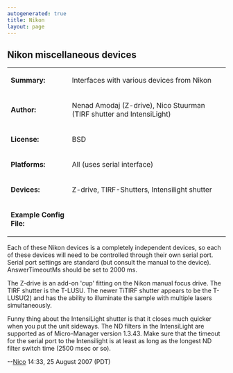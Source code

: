 ```yaml
---
autogenerated: true
title: Nikon
layout: page
---
```


## Nikon miscellaneous devices

<table>
<tr>
<td markdown="1">

**Summary:**

</td>
<td markdown="1">

Interfaces with various devices from Nikon

</td>
</tr>
<tr>
<td markdown="1">

**Author:**

</td>
<td markdown="1">

Nenad Amodaj (Z-drive), Nico Stuurman (TIRF shutter and IntensiLight)

</td>
</tr>
<tr>
<td markdown="1">

**License:**

</td>
<td markdown="1">

BSD

</td>
</tr>
<tr>
<td markdown="1">

**Platforms:**

</td>
<td markdown="1">

All (uses serial interface)

</td>
</tr>
<tr>
<td markdown="1">

**Devices:**

</td>
<td markdown="1">

Z-drive, TIRF-Shutters, Intensilight shutter

</td>
</tr>
<tr>
<td markdown="1">

**Example Config File:**

</td>
<td markdown="1">
</td>
</tr>
</table>

Each of these Nikon devices is a completely independent devices, so each
of these devices will need to be controlled through their own serial
port. Serial port settings are standard (but consult the manual to the
device). AnswerTimeoutMs should be set to 2000 ms.

The Z-drive is an add-on 'cup' fitting on the Nikon manual focus drive.
The TIRF shutter is the T-LUSU. The newer TiTIRF shutter appears to be
the T-LUSU(2) and has the ability to illuminate the sample with multiple
lasers simultaneously.

Funny thing about the IntensiLight shutter is that it closes much
quicker when you put the unit sideways. The ND filters in the
IntensiLight are supported as of Micro-Manager version 1.3.43. Make sure
that the timeout for the serial port to the Intensilight is at least as
long as the longest ND filter switch time (2500 msec or so).

--[Nico](/users/Nico "wikilink") 14:33, 25 August 2007 (PDT)

